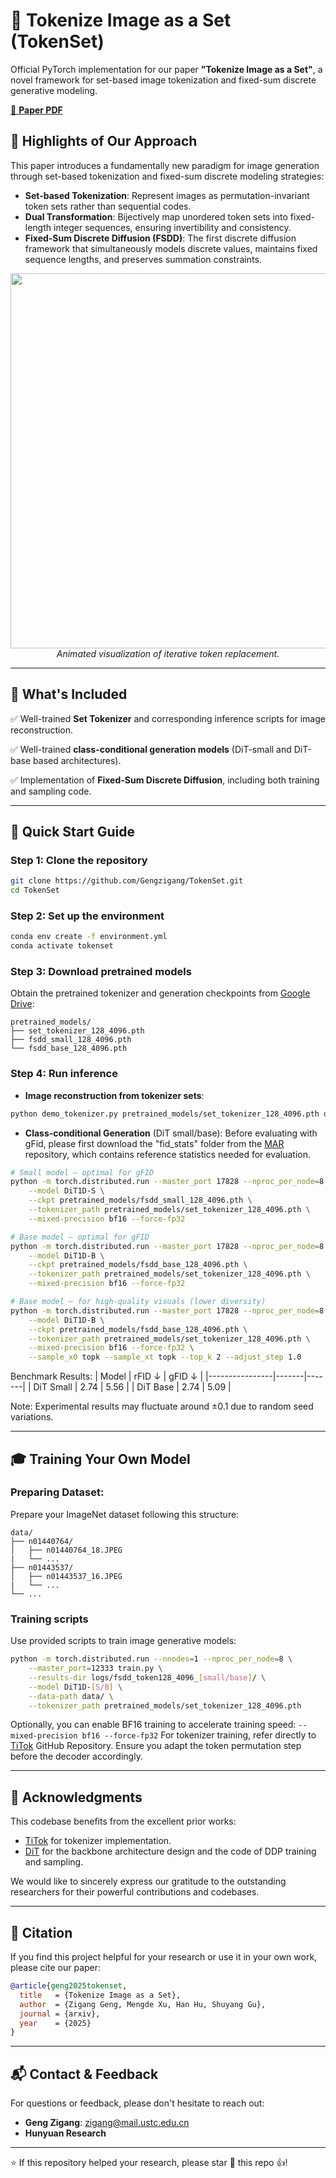 # 🎨 Tokenize Image as a Set (TokenSet)
Official PyTorch implementation for our paper **"Tokenize Image as a Set"**, a novel framework for set-based image tokenization and fixed-sum discrete generative modeling.

[📄 **Paper PDF**](Your_paper_pdf_url_here)


## 🌟 Highlights of Our Approach

This paper introduces a fundamentally new paradigm for image generation through set-based tokenization and fixed-sum discrete modeling strategies:

- **Set-based Tokenization**: Represent images as permutation-invariant token sets rather than sequential codes.
- **Dual Transformation**: Bijectively map unordered token sets into fixed-length integer sequences, ensuring invertibility and consistency.
- **Fixed-Sum Discrete Diffusion (FSDD)**: The first discrete diffusion framework that simultaneously models discrete values, maintains fixed sequence lengths, and preserves summation constraints.

<p align="center">
    <img src="https://github.com/Gengzigang/gif-storage/blob/main/comparative_results_slow.gif" width="600px"/>
    <br/>
    <em>Animated visualization of iterative token replacement.</em>
</p>

---

## 📂 What's Included

✅ Well-trained **Set Tokenizer** and corresponding inference scripts for image reconstruction.  

✅ Well-trained **class-conditional generation models** (DiT-small and DiT-base based architectures).  

✅ Implementation of **Fixed-Sum Discrete Diffusion**, including both training and sampling code. 

---

## 🚀 Quick Start Guide

### Step 1: Clone the repository
```bash
git clone https://github.com/Gengzigang/TokenSet.git
cd TokenSet
```

### Step 2: Set up the environment
```bash
conda env create -f environment.yml
conda activate tokenset
```

### Step 3: Download pretrained models
Obtain the pretrained tokenizer and generation checkpoints from [Google Drive](https://drive.google.com/drive/folders/1wf05nt7TGDoQV6lj10-hxfZoW3HSk9rZ?usp=drive_link):
```
pretrained_models/
├── set_tokenizer_128_4096.pth
├── fsdd_small_128_4096.pth
└── fsdd_base_128_4096.pth
```

### Step 4: Run inference
- **Image reconstruction from tokenizer sets**:
```bash
python demo_tokenizer.py pretrained_models/set_tokenizer_128_4096.pth demo/ demo_output/
```

- **Class-conditional Generation** (DiT small/base):
Before evaluating with gFid, please first download the "fid_stats" folder from the [MAR](https://github.com/LTH14/mar/tree/main) repository, which contains reference statistics needed for evaluation.

```bash
# Small model – optimal for gFID
python -m torch.distributed.run --master_port 17828 --nproc_per_node=8 sample.py \
    --model DiT1D-S \
    --ckpt pretrained_models/fsdd_small_128_4096.pth \
    --tokenizer_path pretrained_models/set_tokenizer_128_4096.pth \
    --mixed-precision bf16 --force-fp32

# Base model – optimal for gFID
python -m torch.distributed.run --master_port 17828 --nproc_per_node=8 sample.py \
    --model DiT1D-B \
    --ckpt pretrained_models/fsdd_base_128_4096.pth \
    --tokenizer_path pretrained_models/set_tokenizer_128_4096.pth \
    --mixed-precision bf16 --force-fp32

# Base model – for high-quality visuals (lower diversity)
python -m torch.distributed.run --master_port 17828 --nproc_per_node=8 sample.py \
    --model DiT1D-B \
    --ckpt pretrained_models/fsdd_base_128_4096.pth \
    --tokenizer_path pretrained_models/set_tokenizer_128_4096.pth \
    --mixed-precision bf16 --force-fp32 \
    --sample_x0 topk --sample_xt topk --top_k 2 --adjust_step 1.0
```

Benchmark Results:
| Model          | rFID ↓ | gFID ↓ |
|----------------|-------|-------|
| DiT Small      | 2.74  | 5.56  |
| DiT Base       | 2.74  | 5.09  |

Note: Experimental results may fluctuate around ±0.1 due to random seed variations.

---

## 🎓 Training Your Own Model

### Preparing Dataset:
Prepare your ImageNet dataset following this structure:
```
data/
├── n01440764/
│   ├── n01440764_18.JPEG
|   └── ...
├── n01443537/
│   ├── n01443537_16.JPEG
|   └── ...
└── ...
```

### Training scripts
Use provided scripts to train image generative models:
```bash
python -m torch.distributed.run --nnodes=1 --nproc_per_node=8 \
    --master_port=12333 train.py \
    --results-dir logs/fsdd_token128_4096_[small/base]/ \
    --model DiT1D-[S/B] \
    --data-path data/ \
    --tokenizer_path pretrained_models/set_tokenizer_128_4096.pth
```

Optionally, you can enable BF16 training to accelerate training speed: `--mixed-precision bf16 --force-fp32`
For tokenizer training, refer directly to [TiTok](https://github.com/bytedance/1d-tokenizer) GitHub Repository. Ensure you adapt the token permutation step before the decoder accordingly.

---

## 🙏 Acknowledgments

This codebase benefits from the excellent prior works:

- [TiTok](https://github.com/bytedance/1d-tokenizer) for tokenizer implementation.
- [DiT](https://github.com/facebookresearch/DiT) for the backbone architecture design and the code of DDP training and sampling.

We would like to sincerely express our gratitude to the outstanding researchers for their powerful contributions and codebases.

---

## 📖 Citation

If you find this project helpful for your research or use it in your own work, please cite our paper:
```bibtex
@article{geng2025tokenset,
  title   = {Tokenize Image as a Set},
  author  = {Zigang Geng, Mengde Xu, Han Hu, Shuyang Gu},
  journal = {arxiv},
  year    = {2025}
}
```

---

## 📬 Contact & Feedback

For questions or feedback, please don't hesitate to reach out:

- **Geng Zigang**: zigang@mail.ustc.edu.cn
- **Hunyuan Research**

---

⭐️ If this repository helped your research, please star 🌟 this repo 👍!